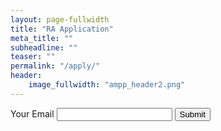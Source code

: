 ```yaml
---
layout: page-fullwidth
title: "RA Application"
meta_title: ""
subheadline: ""
teaser: ""
permalink: "/apply/"
header:
    image_fullwidth: "ampp_header2.png"
---
```


<form name="input" method="POST" action="https://formspree.io/ampp.smu@gmail.com">
    <label for="email"> Your Email</label>
    <input name="email" type="email">
    <button type="submit">Submit</button>
</form> 
